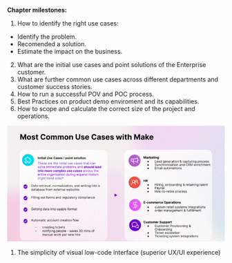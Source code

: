 __Chapter milestones:__

1. How to identify the right use cases:
  - Identify the problem.
  - Recomended a solution.
  - Estimate the impact on the business.
2. What are the initial use cases and point solutions of the Enterprise customer.
3. What are further common use cases across different departments and customer success stories.
4. How to run a successful POV and POC process.
5. Best Practices on product demo enviroment and its capabilities.
6. How to scope and calculate the correct size of the project and operations.



![Expend the use cases across other departments](/pic/most_common_use_cases_with_make.gif)


  1. The simplicity of visual low-code interface (superior UX/UI experience)
